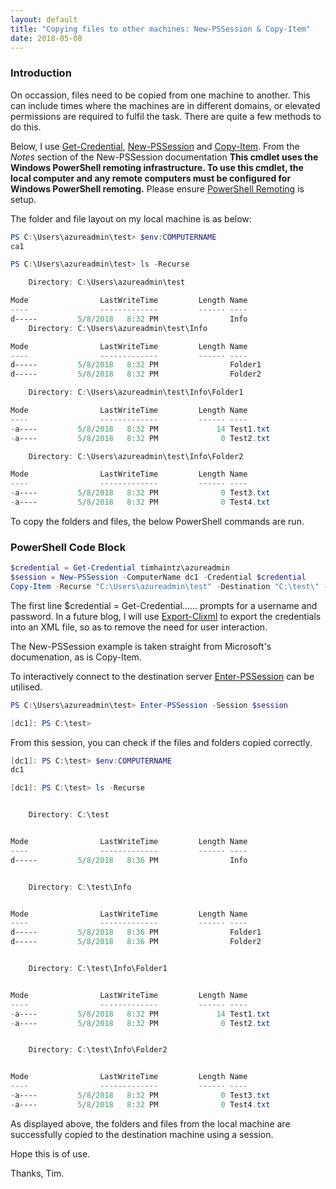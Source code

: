 ```yaml
---
layout: default
title: "Copying files to other machines: New-PSSession & Copy-Item"
date: 2018-05-08
---
```

### Introduction

On occassion, files need to be copied from one machine to another. This can include times where the machines are in different domains, or elevated permissions are required to fulfil the task. There are quite a few methods to do this.

Below, I use [Get-Credential](https://docs.microsoft.com/en-us/powershell/module/microsoft.powershell.security/get-credential?view=powershell-6), [New-PSSession](https://docs.microsoft.com/en-us/powershell/module/microsoft.powershell.core/new-pssession?view=powershell-6) and [Copy-Item](https://docs.microsoft.com/en-us/powershell/module/microsoft.powershell.management/copy-item?view=powershell-6). From the *Notes* section of the New-PSSession documentation **This cmdlet uses the Windows PowerShell remoting infrastructure. To use this cmdlet, the local computer and any remote computers must be configured for Windows PowerShell remoting.** Please ensure [PowerShell Remoting](https://docs.microsoft.com/en-us/powershell/scripting/core-powershell/running-remote-commands?view=powershell-6#windows-powershell-remoting) is setup.

The folder and file layout on my local machine is as below:

```powershell
PS C:\Users\azureadmin\test> $env:COMPUTERNAME
ca1

PS C:\Users\azureadmin\test> ls -Recurse

    Directory: C:\Users\azureadmin\test

Mode                LastWriteTime         Length Name
----                -------------         ------ ----
d-----         5/8/2018   8:32 PM                Info
    Directory: C:\Users\azureadmin\test\Info

Mode                LastWriteTime         Length Name
----                -------------         ------ ----
d-----         5/8/2018   8:32 PM                Folder1
d-----         5/8/2018   8:32 PM                Folder2

    Directory: C:\Users\azureadmin\test\Info\Folder1

Mode                LastWriteTime         Length Name
----                -------------         ------ ----
-a----         5/8/2018   8:32 PM             14 Test1.txt
-a----         5/8/2018   8:32 PM              0 Test2.txt

    Directory: C:\Users\azureadmin\test\Info\Folder2

Mode                LastWriteTime         Length Name
----                -------------         ------ ----
-a----         5/8/2018   8:32 PM              0 Test3.txt
-a----         5/8/2018   8:32 PM              0 Test4.txt
```
To copy the folders and files, the below PowerShell commands are run.
### PowerShell Code Block
```powershell
$credential = Get-Credential timhaintz\azureadmin
$session = New-PSSession -ComputerName dc1 -Credential $credential
Copy-Item -Recurse "C:\Users\azureadmin\test" -Destination "C:\test\" -ToSession $Session
```
The first line $credential = Get-Credential...... prompts for a username and password. In a future blog, I will use [Export-Clixml](https://docs.microsoft.com/en-us/powershell/module/microsoft.powershell.utility/export-clixml?view=powershell-6) to export the credentials into an XML file, so as to remove the need for user interaction.

The New-PSSession example is taken straight from Microsoft's documenation, as is Copy-Item.

To interactively connect to the destination server [Enter-PSSession](https://docs.microsoft.com/en-us/powershell/module/microsoft.powershell.core/enter-pssession?view=powershell-6) can be utilised.

```powershell
PS C:\Users\azureadmin\test> Enter-PSSession -Session $session

[dc1]: PS C:\test>
```
From this session, you can check if the files and folders copied correctly.

```powershell
[dc1]: PS C:\test> $env:COMPUTERNAME
dc1

[dc1]: PS C:\test> ls -Recurse


    Directory: C:\test


Mode                LastWriteTime         Length Name
----                -------------         ------ ----
d-----         5/8/2018   8:36 PM                Info


    Directory: C:\test\Info


Mode                LastWriteTime         Length Name
----                -------------         ------ ----
d-----         5/8/2018   8:36 PM                Folder1
d-----         5/8/2018   8:36 PM                Folder2


    Directory: C:\test\Info\Folder1


Mode                LastWriteTime         Length Name
----                -------------         ------ ----
-a----         5/8/2018   8:32 PM             14 Test1.txt
-a----         5/8/2018   8:32 PM              0 Test2.txt


    Directory: C:\test\Info\Folder2


Mode                LastWriteTime         Length Name
----                -------------         ------ ----
-a----         5/8/2018   8:32 PM              0 Test3.txt
-a----         5/8/2018   8:32 PM              0 Test4.txt
```
As displayed above, the folders and files from the local machine are successfully copied to the destination machine using a session.

Hope this is of use.

Thanks, Tim.
